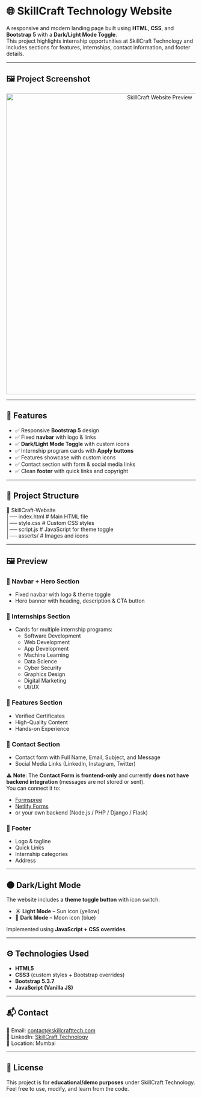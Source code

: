 # 🌐 SkillCraft Technology Website

A responsive and modern landing page built using **HTML**, **CSS**, and **Bootstrap 5** with a **Dark/Light Mode Toggle**.  
This project highlights internship opportunities at SkillCraft Technology and includes sections for features, internships, contact information, and footer details.

---

## 🖼️ Project Screenshot  

<p align="center">
  <img src="asserts/screenshot.png" alt="SkillCraft Website Preview" width="800">
</p>

---


## 🚀 Features

- ✅ Responsive **Bootstrap 5** design  
- ✅ Fixed **navbar** with logo & links  
- ✅ **Dark/Light Mode Toggle** with custom icons  
- ✅ Internship program cards with **Apply buttons**  
- ✅ Features showcase with custom icons  
- ✅ Contact section with form & social media links  
- ✅ Clean **footer** with quick links and copyright  

---

## 📂 Project Structure

📁 SkillCraft-Website  
│── index.html # Main HTML file  
│── style.css # Custom CSS styles  
│── script.js # JavaScript for theme toggle  
│── asserts/ # Images and icons  

---

## 🖼️ Preview

### 🔹 Navbar + Hero Section
- Fixed navbar with logo & theme toggle  
- Hero banner with heading, description & CTA button  

### 🔹 Internships Section
- Cards for multiple internship programs:
  - Software Development  
  - Web Development  
  - App Development  
  - Machine Learning  
  - Data Science  
  - Cyber Security  
  - Graphics Design  
  - Digital Marketing  
  - UI/UX  

### 🔹 Features Section
- Verified Certificates  
- High-Quality Content  
- Hands-on Experience  

### 🔹 Contact Section
- Contact form with Full Name, Email, Subject, and Message  
- Social Media Links (LinkedIn, Instagram, Twitter)  

⚠️ **Note**: The **Contact Form is frontend-only** and currently **does not have backend integration** (messages are not stored or sent).  
You can connect it to:  
- [Formspree](https://formspree.io/)  
- [Netlify Forms](https://docs.netlify.com/forms/setup/)  
- or your own backend (Node.js / PHP / Django / Flask)  

### 🔹 Footer
- Logo & tagline  
- Quick Links  
- Internship categories  
- Address  

---

## 🌑 Dark/Light Mode

The website includes a **theme toggle button** with icon switch:

- ☀️ **Light Mode** – Sun icon (yellow)  
- 🌙 **Dark Mode** – Moon icon (blue)  

Implemented using **JavaScript + CSS overrides**.

---

## ⚙️ Technologies Used

- **HTML5**  
- **CSS3** (custom styles + Bootstrap overrides)  
- **Bootstrap 5.3.7**  
- **JavaScript (Vanilla JS)**  

---

## 📬 Contact

📧 Email: [contact@skillcrafttech.com](mailto:contact@skillcrafttech.com)  
🔗 LinkedIn: [SkillCraft Technology](https://www.linkedin.com/company/skillcraft-technology/)  
📍 Location: Mumbai  

---

## 📜 License

This project is for **educational/demo purposes** under SkillCraft Technology.  
Feel free to use, modify, and learn from the code.

